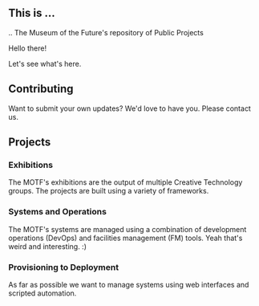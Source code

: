 ## This is ...

.. The Museum of the Future's repository of Public Projects

Hello there!

Let's see what's here.

## Contributing 

Want to submit your own updates? We'd love to have you. Please contact us.

## Projects

### Exhibitions

The MOTF's exhibitions are the output of multiple Creative Technology groups. The projects are built using a variety of frameworks.

### Systems and Operations

The MOTF's systems are managed using a combination of development operations (DevOps) and facilities management (FM) tools. Yeah that's weird and interesting. :)

### Provisioning to Deployment

As far as possible we want to manage systems using web interfaces and scripted automation.
